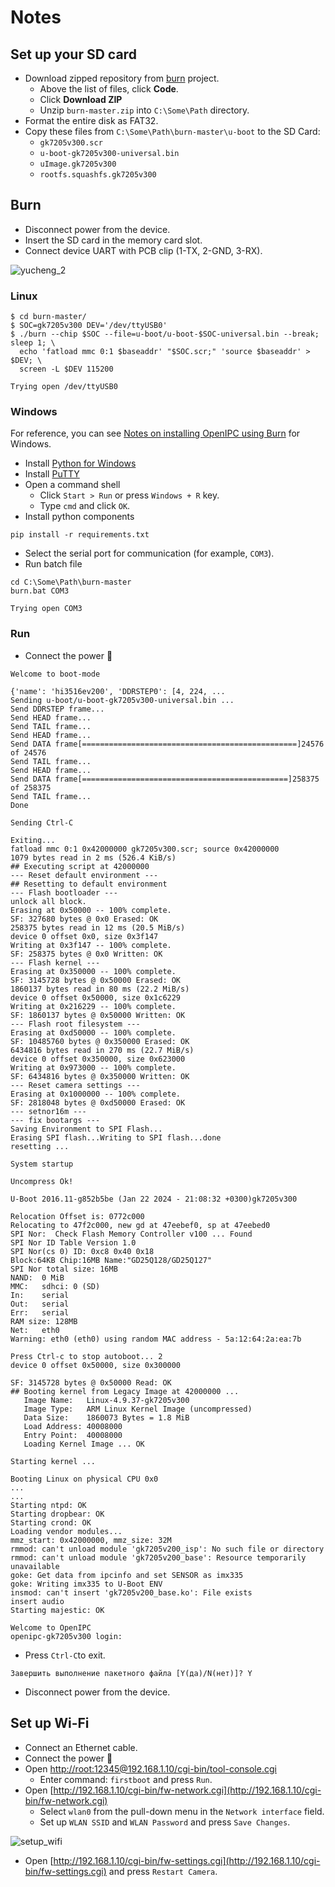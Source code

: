 # Notes

## Set up your SD card

- Download zipped repository from [burn](https://github.com/akhud78/burn) project.
    - Above the list of files, click  **Code**.
    - Click  **Download ZIP**
    - Unzip `burn-master.zip` into `C:\Some\Path` directory.
- Format the entire disk as FAT32.
- Copy these files from `C:\Some\Path\burn-master\u-boot` to the SD Card:
    - `gk7205v300.scr`
    - `u-boot-gk7205v300-universal.bin`
    - `uImage.gk7205v300`
    - `rootfs.squashfs.gk7205v300`

## Burn
- Disconnect power from the device.
- Insert the SD card in the memory card slot.
- Connect device UART with PCB clip (1-TX, 2-GND, 3-RX).

![yucheng_2](yucheng_2.jpg)


### Linux
```
$ cd burn-master/
$ SOC=gk7205v300 DEV='/dev/ttyUSB0'
$ ./burn --chip $SOC --file=u-boot/u-boot-$SOC-universal.bin --break; sleep 1; \
  echo 'fatload mmc 0:1 $baseaddr' "$SOC.scr;" 'source $baseaddr' > $DEV; \
  screen -L $DEV 115200

Trying open /dev/ttyUSB0
```
### Windows

For reference, you can see [Notes on installing OpenIPC using Burn](https://github.com/OpenIPC/wiki/blob/master/en/burn-example.md) for Windows.

- Install [Python for Windows](https://www.python.org/downloads/windows/)
- Install [PuTTY](https://www.chiark.greenend.org.uk/~sgtatham/putty/latest.html)
- Open a command shell
    - Click `Start > Run` or press `Windows + R` key.
    - Type `cmd` and click `OK`.
- Install python components
```
pip install -r requirements.txt
```
- Select the serial port for communication (for example, `COM3`).
- Run batch file
```
cd C:\Some\Path\burn-master
burn.bat COM3

Trying open COM3
```


### Run
- Connect the power 🔌
```
Welcome to boot-mode

{'name': 'hi3516ev200', 'DDRSTEP0': [4, 224, ...
Sending u-boot/u-boot-gk7205v300-universal.bin ...
Send DDRSTEP frame...
Send HEAD frame...
Send TAIL frame...
Send HEAD frame...
Send DATA frame[================================================]24576 of 24576
Send TAIL frame...
Send HEAD frame...
Send DATA frame[==============================================]258375 of 258375
Send TAIL frame...
Done

Sending Ctrl-C

Exiting...
fatload mmc 0:1 0x42000000 gk7205v300.scr; source 0x42000000
1079 bytes read in 2 ms (526.4 KiB/s)
## Executing script at 42000000
--- Reset default environment ---
## Resetting to default environment
--- Flash bootloader ---
unlock all block.
Erasing at 0x50000 -- 100% complete.
SF: 327680 bytes @ 0x0 Erased: OK
258375 bytes read in 12 ms (20.5 MiB/s)
device 0 offset 0x0, size 0x3f147
Writing at 0x3f147 -- 100% complete.
SF: 258375 bytes @ 0x0 Written: OK
--- Flash kernel ---
Erasing at 0x350000 -- 100% complete.
SF: 3145728 bytes @ 0x50000 Erased: OK
1860137 bytes read in 80 ms (22.2 MiB/s)
device 0 offset 0x50000, size 0x1c6229
Writing at 0x216229 -- 100% complete.
SF: 1860137 bytes @ 0x50000 Written: OK
--- Flash root filesystem ---
Erasing at 0xd50000 -- 100% complete.
SF: 10485760 bytes @ 0x350000 Erased: OK
6434816 bytes read in 270 ms (22.7 MiB/s)
device 0 offset 0x350000, size 0x623000
Writing at 0x973000 -- 100% complete.
SF: 6434816 bytes @ 0x350000 Written: OK
--- Reset camera settings ---
Erasing at 0x1000000 -- 100% complete.
SF: 2818048 bytes @ 0xd50000 Erased: OK
--- setnor16m ---
--- fix bootargs ---
Saving Environment to SPI Flash...
Erasing SPI flash...Writing to SPI flash...done
resetting ...

System startup

Uncompress Ok!

U-Boot 2016.11-g852b5be (Jan 22 2024 - 21:08:32 +0300)gk7205v300

Relocation Offset is: 0772c000
Relocating to 47f2c000, new gd at 47eebef0, sp at 47eebed0
SPI Nor:  Check Flash Memory Controller v100 ... Found
SPI Nor ID Table Version 1.0
SPI Nor(cs 0) ID: 0xc8 0x40 0x18
Block:64KB Chip:16MB Name:"GD25Q128/GD25Q127"
SPI Nor total size: 16MB
NAND:  0 MiB
MMC:   sdhci: 0 (SD)
In:    serial
Out:   serial
Err:   serial
RAM size: 128MB
Net:   eth0
Warning: eth0 (eth0) using random MAC address - 5a:12:64:2a:ea:7b

Press Ctrl-c to stop autoboot... 2
device 0 offset 0x50000, size 0x300000

SF: 3145728 bytes @ 0x50000 Read: OK
## Booting kernel from Legacy Image at 42000000 ...
   Image Name:   Linux-4.9.37-gk7205v300
   Image Type:   ARM Linux Kernel Image (uncompressed)
   Data Size:    1860073 Bytes = 1.8 MiB
   Load Address: 40008000
   Entry Point:  40008000
   Loading Kernel Image ... OK

Starting kernel ...

Booting Linux on physical CPU 0x0
...
...
Starting ntpd: OK
Starting dropbear: OK
Starting crond: OK
Loading vendor modules...
mmz_start: 0x42000000, mmz_size: 32M
rmmod: can't unload module 'gk7205v200_isp': No such file or directory
rmmod: can't unload module 'gk7205v200_base': Resource temporarily unavailable
goke: Get data from ipcinfo and set SENSOR as imx335
goke: Writing imx335 to U-Boot ENV
insmod: can't insert 'gk7205v200_base.ko': File exists
insert audio
Starting majestic: OK

Welcome to OpenIPC
openipc-gk7205v300 login:
```
- Press `Ctrl-C`to exit.
```
Завершить выполнение пакетного файла [Y(да)/N(нет)]? Y
```
- Disconnect power from the device.

## Set up Wi-Fi
- Сonnect an Ethernet cable.
- Connect the power 🔌
- Open [http://root:12345@192.168.1.10/cgi-bin/tool-console.cgi](http://root:12345@192.168.1.10/cgi-bin/tool-console.cgi)
    - Enter command: `firstboot` and press `Run`.
- Open [http://192.168.1.10/cgi-bin/fw-network.cgi](http://192.168.1.10/cgi-bin/fw-network.cgi)
    - Select `wlan0` from the pull-down menu in the `Network interface` field.
    - Set up `WLAN SSID` and `WLAN Password` and press `Save Changes`.

![setup_wifi](setup_wifi.jpg)

- Open [http://192.168.1.10/cgi-bin/fw-settings.cgi](http://192.168.1.10/cgi-bin/fw-settings.cgi) and press `Restart Camera`.
